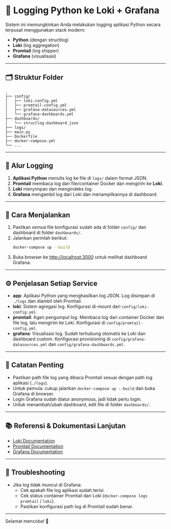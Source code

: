# 🚀 Logging Python ke Loki + Grafana

Sistem ini memungkinkan Anda melakukan logging aplikasi Python secara terpusat menggunakan stack modern:
- **Python** (dengan structlog)
- **Loki** (log aggregation)
- **Promtail** (log shipper)
- **Grafana** (visualisasi)

---

## 🗂️ Struktur Folder

```
.
├── config/
│   ├── loki-config.yml
│   ├── promtail-config.yml
│   ├── grafana-datasources.yml
│   └── grafana-dashboards.yml
├── dashboards/
│   └── structlog-dashboard.json
├── logs/
├── main.py
├── Dockerfile
├── docker-compose.yml
└── ...
```

---

## 🔗 Alur Logging

1. **Aplikasi Python** menulis log ke file di `logs/` dalam format JSON.
2. **Promtail** membaca log dari file/container Docker dan mengirim ke **Loki**.
3. **Loki** menyimpan dan mengindeks log.
4. **Grafana** mengambil log dari Loki dan menampilkannya di dashboard.

---

## 🏁 Cara Menjalankan

1. Pastikan semua file konfigurasi sudah ada di folder `config/` dan dashboard di folder `dashboards/`.
2. Jalankan perintah berikut:
   ```zsh
   docker-compose up --build
   ```
3. Buka browser ke [http://localhost:3000](http://localhost:3000) untuk melihat dashboard Grafana.

---

## ⚙️ Penjelasan Setiap Service

- **app**: Aplikasi Python yang menghasilkan log JSON. Log disimpan di `./logs` dan diambil oleh Promtail.
- **loki**: Sistem agregasi log. Konfigurasi di-mount dari `config/loki-config.yml`.
- **promtail**: Agen pengumpul log. Membaca log dari container Docker dan file log, lalu mengirim ke Loki. Konfigurasi di `config/promtail-config.yml`.
- **grafana**: Visualisasi log. Sudah terhubung otomatis ke Loki dan dashboard custom. Konfigurasi provisioning di `config/grafana-datasources.yml` dan `config/grafana-dashboards.yml`.

---

## 📝 Catatan Penting

- Pastikan path file log yang dibaca Promtail sesuai dengan path log aplikasi (`./logs`).
- Untuk pemula: cukup jalankan `docker-compose up --build` dan buka Grafana di browser.
- Login Grafana sudah diatur anonymous, jadi tidak perlu login.
- Untuk menambah/ubah dashboard, edit file di folder `dashboards/`.

---

## 📚 Referensi & Dokumentasi Lanjutan

- [Loki Documentation](https://grafana.com/docs/loki/latest/)
- [Promtail Documentation](https://grafana.com/docs/loki/latest/clients/promtail/)
- [Grafana Documentation](https://grafana.com/docs/grafana/latest/)

---

## 👀 Troubleshooting

- Jika log tidak muncul di Grafana:
  - Cek apakah file log aplikasi sudah terisi.
  - Cek status container Promtail dan Loki (`docker-compose logs promtail` / `loki`).
  - Pastikan konfigurasi path log di Promtail sudah benar.

---

Selamat mencoba! 🎉